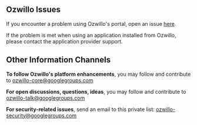 ## Ozwillo Issues

If you encounter a problem using Ozwillo's portal, open an issue [here](https://github.com/ozwillo/ozwillo-issues/issues).

If the problem is met when using an application installed from Ozwillo, please contact the application provider support.

## Other Information Channels

**To follow Ozwillo's platform enhancements**, you may follow and contribute to [ozwillo-core@googlegroups.com](https://groups.google.com/forum/?hl=fr#!forum/ozwillo-core) 

**For open discussions, questions, ideas**, you may follow and contribute to [ozwillo-talk@googlegroups.com](https://groups.google.com/forum/?hl=fr#!forum/ozwillo-talk) 

**For security-related issues**, send an email to this private list: ozwillo-security@googlegroups.com 
